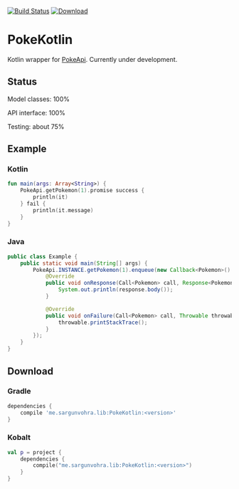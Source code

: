 [![Build Status](https://travis-ci.org/pokesource/pokekotlin.svg?branch=master)](https://travis-ci.org/pokesource/pokekotlin)
[![Download](https://api.bintray.com/packages/sargunster/maven/PokeKotlin/images/download.svg) ](https://bintray.com/sargunster/maven/PokeKotlin/_latestVersion)

# PokeKotlin

Kotlin wrapper for [PokeApi](https://github.com/phalt/pokeapi). Currently under development.

## Status

Model classes: 100%

API interface: 100%

Testing: about 75%

## Example

### Kotlin

```kotlin
fun main(args: Array<String>) {
    PokeApi.getPokemon(1).promise success {
        println(it)
    } fail {
        println(it.message)
    }
}
```

### Java

```java
public class Example {
    public static void main(String[] args) {
        PokeApi.INSTANCE.getPokemon(1).enqueue(new Callback<Pokemon>() {
            @Override
            public void onResponse(Call<Pokemon> call, Response<Pokemon> response) {
                System.out.println(response.body());
            }

            @Override
            public void onFailure(Call<Pokemon> call, Throwable throwable) {
                throwable.printStackTrace();
            }
        });
    }
}
```

## Download

### Gradle

```groovy
dependencies {
    compile 'me.sargunvohra.lib:PokeKotlin:<version>'
}
```

### Kobalt

```kotlin
val p = project {
    dependencies {
        compile("me.sargunvohra.lib:PokeKotlin:<version>")
    }
}
```
